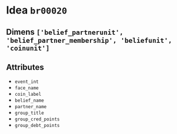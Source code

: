 # Idea `br00020`

## Dimens `['belief_partnerunit', 'belief_partner_membership', 'beliefunit', 'coinunit']`

## Attributes
- `event_int`
- `face_name`
- `coin_label`
- `belief_name`
- `partner_name`
- `group_title`
- `group_cred_points`
- `group_debt_points`

